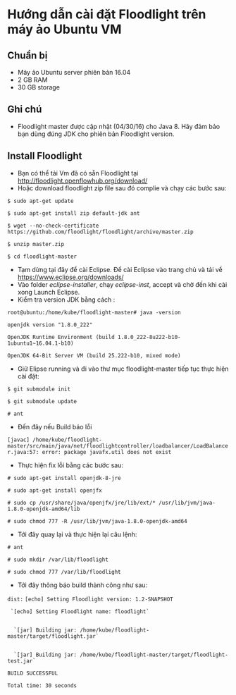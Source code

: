 # Hướng dẫn cài đặt Floodlight trên máy ảo Ubuntu VM

## Chuẩn bị
- Máy ảo Ubuntu server phiên bản 16.04
- 2 GB RAM 
- 30 GB storage

## Ghi chú
- Floodlight master được cập nhật (04/30/16) cho Java 8. Hãy đảm bảo bạn dùng đúng JDK cho phiên bản Floodlight version.

## Install Floodlight
- Bạn có thể tải Vm đã có sẵn Floodlight tại http://floodlight.openflowhub.org/download/
- Hoặc download floodlight zip file sau đó complie và chạy các bước sau:


`$ sudo apt-get update`


`$ sudo apt-get install zip default-jdk ant`

`$ wget --no-check-certificate https://github.com/floodlight/floodlight/archive/master.zip`

`$ unzip master.zip`

`$ cd floodlight-master`

- Tạm dừng tại đây để cài Eclipse. Để cài Eclipse vào trang chủ và tải về https://www.eclipse.org/downloads/
- Vào folder *eclipse-installer*, chạy *eclipse-inst*, accept và chờ đến khi cài xong Launch Eclipse.
- Kiểm tra version JDK bằng cách :

`root@ubuntu:/home/kube/floodlight-master# java -version`


`openjdk version "1.8.0_222"`


`OpenJDK Runtime Environment (build 1.8.0_222-8u222-b10-1ubuntu1~16.04.1-b10)`


`OpenJDK 64-Bit Server VM (build 25.222-b10, mixed mode)`

- Giữ Elipse running và đi vào thư mục floodlight-master tiếp tục thực hiện cài đặt:

`$ git submodule init`


`$ git submodule update`


`# ant`

- Đến đây nếu Build báo lỗi 

`[javac] /home/kube/floodlight-master/src/main/java/net/floodlightcontroller/loadbalancer/LoadBalancer.java:57: error: package javafx.util does not exist`


- Thực hiện fix lỗi bằng các bước sau:

`# sudo apt-get install openjdk-8-jre`


`# sudo apt-get install openjfx`


`# sudo cp /usr/share/java/openjfx/jre/lib/ext/* /usr/lib/jvm/java-1.8.0-openjdk-amd64/lib`


`# sudo chmod 777 -R /usr/lib/jvm/java-1.8.0-openjdk-amd64`

- Tới đây quay lại và thực hiện lại câu lệnh:

`# ant`

`# sudo mkdir /var/lib/floodlight`

`# sudo chmod 777 /var/lib/floodlight`

- Tới đây thông báo build thành công như sau:

`dist:`
     `[echo] Setting Floodlight version: 1.2-SNAPSHOT`


     `[echo] Setting Floodlight name: floodlight`


      `[jar] Building jar: /home/kube/floodlight-master/target/floodlight.jar`


      `[jar] Building jar: /home/kube/floodlight-master/target/floodlight-test.jar`


`BUILD SUCCESSFUL`

`
Total time: 30 seconds
`



